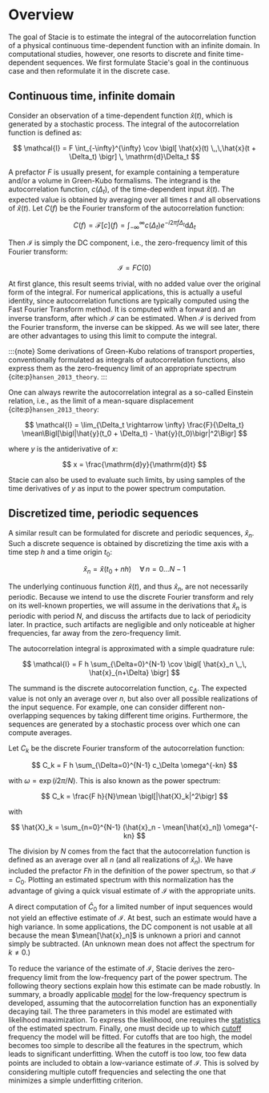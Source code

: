 # Overview

The goal of Stacie is to estimate the integral of the autocorrelation function
of a physical continuous time-dependent function with an infinite domain.
In computational studies, however, one resorts to discrete and finite time-dependent sequences.
We first formulate Stacie's goal in the continuous case
and then reformulate it in the discrete case.

## Continuous time, infinite domain

Consider an observation of a time-dependent function $\hat{x}(t)$,
which is generated by a stochastic process.
The integral of the autocorrelation function is defined as:

$$
\mathcal{I} =
    F \int_{-\infty}^{\infty}
    \cov \bigl[ \hat{x}(t) \,,\,\hat{x}(t + \Delta_t) \bigr]
    \, \mathrm{d}\Delta_t
$$

A prefactor $F$ is usually present,
for example containing a temperature and/or a volume in Green-Kubo formalisms.
The integrand is the autocorrelation function, $c(\Delta_t)$,
of the time-dependent input $\hat{x}(t)$.
The expected value is obtained by averaging over all times $t$
and all observations of $\hat{x}(t)$.
Let $C(f)$ be the Fourier transform of the autocorrelation function:

$$
C(f)=\mathcal{F}[c](f)=\int_{-\infty}^\infty c(\Delta_t) e^{-i2\pi f \Delta_t} \mathrm{d} \Delta_t
$$

Then $\mathcal{I}$ is simply the DC component,
i.e., the zero-frequency limit of this Fourier transform:

$$
\mathcal{I} = F C(0)
$$

At first glance, this result seems trivial,
with no added value over the original form of the integral.
For numerical applications, this is actually a useful identity,
since autocorrelation functions are typically computed using the Fast Fourier Transform method.
It is computed with a forward and an inverse transform, after which $\mathcal{I}$ can be estimated.
When $\mathcal{I}$ is derived from the Fourier transform, the inverse can be skipped.
As we will see later, there are other advantages to using this limit to compute the integral.

:::{note}
Some derivations of Green-Kubo relations of transport properties,
conventionally formulated as integrals of autocorrelation functions,
also express them as the zero-frequency limit of an appropriate spectrum
{cite:p}`hansen_2013_theory`.
:::

One can always rewrite the autocorrelation integral
as a so-called Einstein relation, i.e.,
as the limit of a mean-square displacement {cite:p}`hansen_2013_theory`:

$$
    \mathcal{I} =
        \lim_{\Delta_t \rightarrow \infty} \frac{F}{\Delta_t}
        \mean\Bigl[\bigl|\hat{y}(t_0 + \Delta_t) - \hat{y}(t_0)\bigr|^2\Bigr]
$$

where $y$ is the antiderivative of $x$:

$$
    x = \frac{\mathrm{d}y}{\mathrm{d}t}
$$

Stacie can also be used to evaluate such limits,
by using samples of the time derivatives of $y$
as input to the power spectrum computation.

## Discretized time, periodic sequences

A similar result can be formulated for discrete and periodic sequences, $\hat{x}_n$.
Such a discrete sequence is obtained by discretizing the time axis
with a time step $h$ and a time origin $t_0$:

$$
\hat{x}_n = \hat{x}(t_0 + nh) \quad \forall\, n=0 \ldots N-1
$$

The underlying continuous function $\hat{x}(t)$, and thus $\hat{x}_n$, are not necessarily periodic.
Because we intend to use the discrete Fourier transform and rely on its well-known properties,
we will assume in the derivations that $\hat{x}_n$ is periodic with period $N$,
and discuss the artifacts due to lack of periodicity later.
In practice, such artifacts are negligible and only noticeable at higher frequencies,
far away from the zero-frequency limit.

The autocorrelation integral is approximated with a simple quadrature rule:

$$
\mathcal{I} = F h \sum_{\Delta=0}^{N-1} \cov \bigl[ \hat{x}_n \,,\, \hat{x}_{n+\Delta} \bigr]
$$

The summand is the discrete autocorrelation function, $c_\Delta$.
The expected value is not only an average over $n$,
but also over all possible realizations of the input sequence.
For example, one can consider different non-overlapping sequences by taking different time origins.
Furthermore, the sequences are generated by a stochastic process
over which one can compute averages.

Let $C_k$ be the discrete Fourier transform of the autocorrelation function:

$$
C_k = F h \sum_{\Delta=0}^{N-1} c_\Delta \omega^{-kn}
$$

with $\omega = \exp(i 2\pi/N)$.
This is also known as the power spectrum:

$$
C_k = \frac{F h}{N}\mean \bigl[|\hat{X}_k|^2\bigr]
$$

with

$$
\hat{X}_k = \sum_{n=0}^{N-1} (\hat{x}_n - \mean[\hat{x}_n]) \omega^{-kn}
$$

The division by $N$ comes from the fact that the autocorrelation function is defined as
an average over all $n$ (and all realizations of $\hat{x}_n$).
We have included the prefactor $F h$ in the definition of the power spectrum,
so that $\mathcal{I} = C_0$.
Plotting an estimated spectrum with this normalization
has the advantage of giving a quick visual estimate of $\mathcal{I}$ with the appropriate units.

A direct computation of $\hat{C}_0$ for a limited number of input sequences
would not yield an effective estimate of $\mathcal{I}$.
At best, such an estimate would have a high variance.
In some applications, the DC component is not usable at all
because the mean $\mean[\hat{x}_n]$ is unknown a priori and cannot simply be subtracted.
(An unknown mean does not affect the spectrum for $k \neq 0$.)

To reduce the variance of the estimate of $\mathcal{I}$, Stacie derives the zero-frequency limit from
the low-frequency part of the power spectrum.
The following theory sections explain how this estimate can be made robustly.
In summary, a broadly applicable  [model](model.md) for the low-frequency spectrum is developed,
assuming that the autocorrelation function has an exponentially decaying tail.
The three parameters in this model are estimated with likelihood maximization.
To express the likelihood, one requires the [statistics](statistics.md) of the estimated spectrum.
Finally, one must decide up to which [cutoff](cutoff.md) frequency the model will be fitted.
For cutoffs that are too high,
the model becomes too simple to describe all the features in the spectrum,
which leads to significant underfitting.
When the cutoff is too low,
too few data points are included to obtain a low-variance estimate of $\mathcal{I}$.
This is solved by considering multiple cutoff frequencies
and selecting the one that minimizes a simple underfitting criterion.
